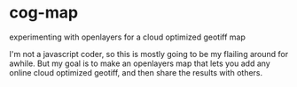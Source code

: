 # cog-map
experimenting with openlayers for a cloud optimized geotiff map

I'm not a javascript coder, so this is mostly going to be my flailing around for awhile. But my goal is to make an openlayers map that lets you add any online cloud optimized geotiff, and then share the results with others.
